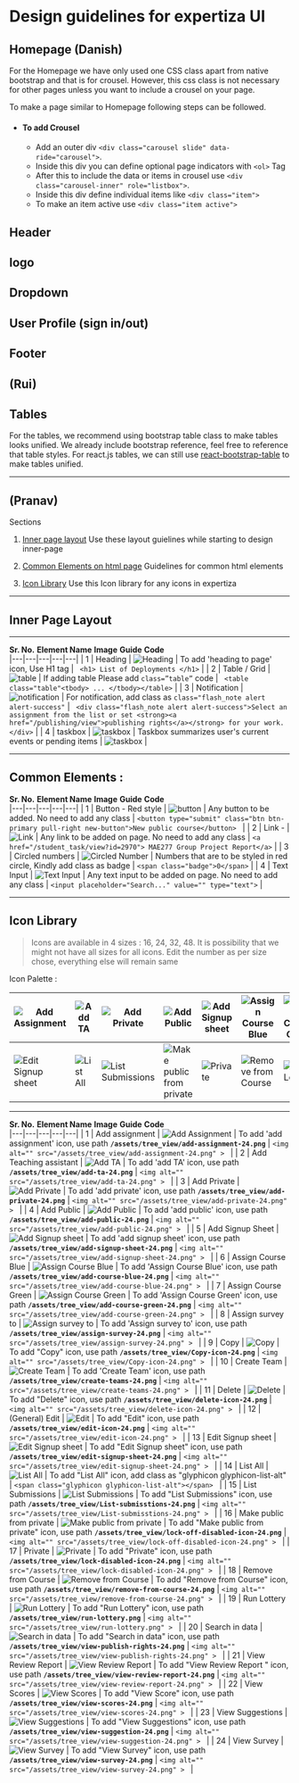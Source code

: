 # Design guidelines for expertiza UI



## Homepage (Danish)

For the Homepage we have only used one CSS class apart from native bootstrap and that is for crousel. However, this css class is not necessary for other pages unless you want to include a crousel on your page. 

To make a page similar to Homepage following steps can be followed.

* #### To add Crousel


   - Add an outer div `<div class="carousel slide" data-ride="carousel">`.
   + Inside this div you can define optional page indicators with `<ol>` Tag
   - After this to include the data or items in crousel use `<div class="carousel-inner" role="listbox">`.
   - Inside this div define individual items like `<div class="item">` 
   - To make an item active use `<div class="item active">`
   







## Header 
## logo

## Dropdown

## User Profile (sign in/out)

## Footer



## (Rui)

## Tables 

For the tables, we recommend using bootstrap table class to make tables looks unified. We already include bootstrap reference, feel free to reference that table styles. For react.js tables, we can still use [react-bootstrap-table](http://allenfang.github.io/react-bootstrap-table/) to make tables unified.

---

## (Pranav)

Sections 

1. [Inner page layout](https://github.com/pranav-firake/expertiza/blob/master/design_guidelines.md#inner-page-layout)
   Use these layout guielines while starting to design inner-page
   
2. [Common Elements on html page](https://github.com/pranav-firake/expertiza/blob/master/design_guidelines.md#common-elements-)
   Guidelines for common html elements
   
3. [Icon Library](https://github.com/pranav-firake/expertiza/blob/master/design_guidelines.md#icon-library)
   Use this Icon library for any icons in expertiza
   
   
---

## Inner Page Layout  
   
---
**Sr. No.**
**Element Name**
**Image**
**Guide**
**Code**	
|---|---|---|---|---|
|  1 |  Heading | ![Heading](Design_Images/image33.PNG)  | To add 'heading to page' icon,  Use H1 tag | ```  <h1> List of Deployments </h1> ``` |
|  2 |  Table / Grid | ![table](Design_Images/image7.png)  | If adding table Please add ```class=”table”``` code | ```  <table class="table"<tbody> ... </tbody></table> ``` |
|  3 |  Notification | ![notification](Design_Images/image2.png)  | For notification, add class as ```class="flash_note alert alert-success"``` | ```  <div class="flash_note alert alert-success">Select an assignment from the list or set <strong><a href="/publishing/view">publishing rights</a></strong> for your work. </div> ``` |
|  4 |  taskbox | ![taskbox](Design_Images/image12.png)  | Taskbox summarizes user's current events or pending items  | ![taskbox](Design_Images/image34.PNG) |





---

## Common Elements : 

**Sr. No.**
**Element Name**
**Image**
**Guide**
**Code**	
|---|---|---|---|---|
|  1 |  Button - Red style | ![button](Design_Images/image5.png)  | Any button to be added. No need to add any class  | ```<button type="submit" class="btn btn-primary pull-right new-button">New public course</button> ``` |
|  2 |  Link -  | ![Link](Design_Images/image13.png)  |  Any link to be added on page. No need to add any class | ``` <a href="/student_task/view?id=2970"> MAE277 Group Project Report</a> ```  |
|  3 |  Circled numbers | ![Circled Number](Design_Images/image3.png)  |  Numbers that are to be styled in red circle, Kindly add class as badge | ``` <span class="badge">0</span> ```  |
|  4 |  Text Input | ![Text Input](Design_Images/image9.png)  | Any text input to be added on page. No need to add any class  |  ``` <input placeholder="Search..." value="" type="text"> ``` |


---

## Icon Library 

> Icons are available in 4 sizes : 16, 24, 32, 48. It is possibility that we might not have all sizes for all icons.
> Edit the number as per size chose, everything else will remain same

Icon Palette : 


|![Add Assignment](Design_Images/image4.png) |![Add TA](Design_Images/image16.png)|![Add Private](Design_Images/image18.png)|![Add Public](Design_Images/image19.png)|![Add Signup sheet](Design_Images/image20.png)|![Assign Course Blue](Design_Images/image21.png)|![Assign Course Green](Design_Images/image22.png)|![Assign survey to](Design_Images/image11.png)|![Copy](Design_Images/image1.png)|![Create Team](Design_Images/image6.png)|![Delete](Design_Images/image15.png)|![Edit](Design_Images/image14.png) |
|---|---|---|---|---|---|---|---|---|---|---|---|
|![Edit Signup sheet](Design_Images/image23.png)|![List All](Design_Images/image8.png)| ![List Submissions](Design_Images/image24.png)| ![Make public from private](Design_Images/image10.png)|![Private](Design_Images/image25.png)| ![Remove from Course](Design_Images/image26.png) |![Run Lottery](Design_Images/image27.png)  |![Search in data](Design_Images/image28.png)|![View Review Report](Design_Images/image29.png)|![View Scores](Design_Images/image30.png) |![View Suggestions](Design_Images/image31.png) | ![View Survey](Design_Images/image31.png)|

---

**Sr. No.**
**Element Name**
**Image**
**Guide**
**Code**		
|---|---|---|---|---|
|  1 |  Add assignment | ![Add Assignment](Design_Images/image4.png)  | To add 'add assignment' icon, use path **```/assets/tree_view/add-assignment-24.png```** | ```<img alt="" src="/assets/tree_view/add-assignment-24.png" > ``` |
|  2 |  Add Teaching assistant | ![Add TA](Design_Images/image16.png)  | To add 'add TA' icon, use path **```/assets/tree_view/add-ta-24.png```** | ```<img alt="" src="/assets/tree_view/add-ta-24.png" > ``` |
|  3 |  Add Private | ![Add Private](Design_Images/image18.png)  | To add 'add private' icon, use path **```/assets/tree_view/add-private-24.png```** | ```<img alt="" src="/assets/tree_view/add-private-24.png" > ``` |
|  4 |  Add Public | ![Add Public](Design_Images/image19.png)  | To add 'add public' icon, use path **```/assets/tree_view/add-public-24.png```** | ```<img alt="" src="/assets/tree_view/add-public-24.png" > ``` |
|  5 |  Add Signup Sheet | ![Add Signup sheet](Design_Images/image20.png)  | To add 'add signup sheet' icon, use path **```/assets/tree_view/add-signup-sheet-24.png```** | ```<img alt="" src="/assets/tree_view/add-signup-sheet-24.png" > ``` |
|  6 |  Assign Course Blue | ![Assign Course Blue](Design_Images/image21.png)  | To add 'Assign Course Blue' icon, use path **```/assets/tree_view/add-course-blue-24.png```** | ```<img alt="" src="/assets/tree_view/add-course-blue-24.png" > ``` |
|  7 |  Assign Course Green | ![Assign Course Green](Design_Images/image22.png)  | To add 'Assign Course Green' icon, use path **```/assets/tree_view/add-course-green-24.png```** | ```<img alt="" src="/assets/tree_view/add-course-green-24.png" > ``` |
|  8 |  Assign survey to | ![Assign survey to](Design_Images/image11.png)  | To add 'Assign survey to' icon, use path **```/assets/tree_view/assign-survey-24.png```** | ```<img alt="" src="/assets/tree_view/assign-survey-24.png" > ``` |
|  9 |  Copy | ![Copy](Design_Images/image1.png)  | To add "Copy" icon, use path **```/assets/tree_view/Copy-icon-24.png```** | ```<img alt="" src="/assets/tree_view/Copy-icon-24.png" > ``` |
|  10 |  Create Team | ![Create Team](Design_Images/image6.png)  | To add 'Create Team' icon, use path **```/assets/tree_view/create-teams-24.png```** | ```<img alt="" src="/assets/tree_view/create-teams-24.png" > ``` |
|  11 |  Delete | ![Delete](Design_Images/image15.png)  | To add "Delete" icon, use path **```/assets/tree_view/delete-icon-24.png```** | ```<img alt="" src="/assets/tree_view/delete-icon-24.png" > ``` |
|  12 |  (General) Edit | ![Edit](Design_Images/image14.png)  | To add "Edit" icon, use path **```/assets/tree_view/edit-icon-24.png```** | ```<img alt="" src="/assets/tree_view/edit-icon-24.png" > ``` |
|  13 |  Edit Signup sheet | ![Edit Signup sheet](Design_Images/image23.png)  | To add "Edit Signup sheet" icon, use path **```/assets/tree_view/edit-signup-sheet-24.png```** | ```<img alt="" src="/assets/tree_view/edit-signup-sheet-24.png" > ``` |
|  14 |  List All | ![List All](Design_Images/image8.png)  | To add "List All" icon, add class as "glyphicon glyphicon-list-alt" | ```<span class="glyphicon glyphicon-list-alt"></span> ``` |
|  15 |  List Submissions | ![List Submissions](Design_Images/image24.png)  | To add "List Submissions" icon, use path **```/assets/tree_view/List-submisstions-24.png```** | ```<img alt="" src="/assets/tree_view/List-submisstions-24.png" > ``` |
|  16 |  Make public from private | ![Make public from private](Design_Images/image10.png)  | To add "Make public from private" icon,  use path **```/assets/tree_view/lock-off-disabled-icon-24.png```**   | ```<img alt="" src="/assets/tree_view/lock-off-disabled-icon-24.png" > ``` |
|  17 |  Private | ![Private](Design_Images/image25.png)  | To add "Private" icon,  use path **```/assets/tree_view/lock-disabled-icon-24.png```**   | ```<img alt="" src="/assets/tree_view/lock-disabled-icon-24.png" > ``` |
|  18 |  Remove from Course | ![Remove from Course](Design_Images/image26.png)  | To add "Remove from Course" icon,  use path **```/assets/tree_view/remove-from-course-24.png```**   | ```<img alt="" src="/assets/tree_view/remove-from-course-24.png" > ``` |
|  19 |  Run Lottery | ![Run Lottery](Design_Images/image27.png)  | To add "Run Lottery" icon,  use path **```/assets/tree_view/run-lottery.png```**   | ```<img alt="" src="/assets/tree_view/run-lottery.png" > ``` |
|  20 |  Search in data | ![Search in data](Design_Images/image28.png)  | To add "Search in data" icon,  use path **```/assets/tree_view/view-publish-rights-24.png```**   | ```<img alt="" src="/assets/tree_view/view-publish-rights-24.png" > ``` |
|  21 |  View Review Report | ![View Review Report](Design_Images/image29.png)  | To add "View Review Report " icon,  use path **```/assets/tree_view/view-review-report-24.png```**   | ```<img alt="" src="/assets/tree_view/view-review-report-24.png" > ``` |
|  22 |  View Scores | ![View Scores](Design_Images/image30.png)  | To add "View Score" icon,  use path **```/assets/tree_view/view-scores-24.png```**   | ```<img alt="" src="/assets/tree_view/view-scores-24.png" > ``` |
|  23 |  View Suggestions | ![View Suggestions](Design_Images/image31.png)  | To add "View Suggestions" icon,  use path **```/assets/tree_view/view-suggestion-24.png```**   | ```<img alt="" src="/assets/tree_view/view-suggestion-24.png" > ``` |
|  24 |  View Survey | ![View Survey](Design_Images/image31.png)  | To add "View Survey" icon,  use path **```/assets/tree_view/view-survey-24.png```**   | ```<img alt="" src="/assets/tree_view/view-survey-24.png" > ``` |






